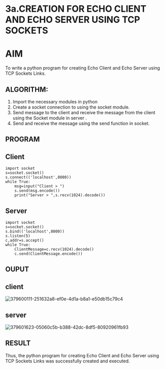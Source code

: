 # 3a.CREATION FOR ECHO CLIENT AND ECHO SERVER USING TCP SOCKETS
# AIM
To write a python program for creating Echo Client and Echo Server using TCP
Sockets Links.
## ALGORITHM:
1. Import the necessary modules in python
2. Create a socket connection to using the socket module.
3. Send message to the client and receive the message from the client using the Socket module in
 server .
4. Send and receive the message using the send function in socket.
## PROGRAM
## Client
```
import socket
s=socket.socket()
s.connect(('localhost',8000))
while True:
    msg=input("Client > ")
    s.send(msg.encode())
    print("Server > ",s.recv(1024).decode())

```
## Server
```
import socket
s=socket.socket()
s.bind(('localhost',8000))
s.listen(5)
c,addr=s.accept()
while True:
    ClientMessage=c.recv(1024).decode()
    c.send(ClientMessage.encode())

```
## OUPUT
## client
![379600111-251632a8-ef0e-4d1a-b8a1-e50db15c79c4](https://github.com/user-attachments/assets/cab8a855-05fd-4f54-aee7-048870ea6f05)
## server
![379601623-05060c5b-b388-42dc-8df5-80920961fb93](https://github.com/user-attachments/assets/ea9c8d11-6499-472a-a858-f1ce16674540)



## RESULT
Thus, the python program for creating Echo Client and Echo Server using TCP Sockets Links 
was successfully created and executed.
